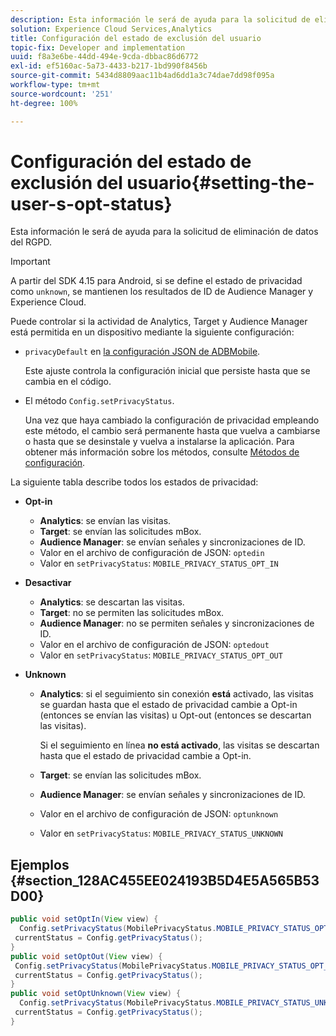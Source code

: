 ```yaml
---
description: Esta información le será de ayuda para la solicitud de eliminación de datos del RGPD.
solution: Experience Cloud Services,Analytics
title: Configuración del estado de exclusión del usuario
topic-fix: Developer and implementation
uuid: f8a3e6be-44dd-494e-9cda-dbbac86d6772
exl-id: ef5160ac-5a73-4433-b217-1bd990f8456b
source-git-commit: 5434d8809aac11b4ad6dd1a3c74dae7dd98f095a
workflow-type: tm+mt
source-wordcount: '251'
ht-degree: 100%

---
```


# Configuración del estado de exclusión del usuario{#setting-the-user-s-opt-status}

Esta información le será de ayuda para la solicitud de eliminación de datos del RGPD.

>[!IMPORTANT]
>
>A partir del SDK 4.15 para Android, si se define el estado de privacidad como `unknown`, se mantienen los resultados de ID de Audience Manager y Experience Cloud.

Puede controlar si la actividad de Analytics, Target y Audience Manager está permitida en un dispositivo mediante la siguiente configuración:

* `privacyDefault` en [la configuración JSON de ADBMobile](/help/android/configuration/json-config/json-config.md).

   Este ajuste controla la configuración inicial que persiste hasta que se cambia en el código.

* El método `Config.setPrivacyStatus`.

   Una vez que haya cambiado la configuración de privacidad empleando este método, el cambio será permanente hasta que vuelva a cambiarse o hasta que se desinstale y vuelva a instalarse la aplicación. Para obtener más información sobre los métodos, consulte  [Métodos de configuración](/help/android/configuration/methods.md).

La siguiente tabla describe todos los estados de privacidad:

* **Opt-in**

   * **Analytics**: se envían las visitas.
   * **Target**: se envían las solicitudes mBox.
   * **Audience Manager**: se envían señales y sincronizaciones de ID.
   * Valor en el archivo de configuración de JSON: `optedin`
   * Valor en `setPrivacyStatus`: `MOBILE_PRIVACY_STATUS_OPT_IN`

* **Desactivar**

   * **Analytics**: se descartan las visitas.
   * **Target**: no se permiten las solicitudes mBox.
   * **Audience Manager**: no se permiten señales y sincronizaciones de ID.
   * Valor en el archivo de configuración de JSON: `optedout`
   * Valor en `setPrivacyStatus`: `MOBILE_PRIVACY_STATUS_OPT_OUT`

* **Unknown**

   * **Analytics**: si el seguimiento sin conexión **está** activado, las visitas se guardan hasta que el estado de privacidad cambie a Opt-in (entonces se envían las visitas) u Opt-out (entonces se descartan las visitas).

      Si el seguimiento en línea <b>no está activado</b>, las visitas se descartan hasta que el estado de privacidad cambie a Opt-in.
   * **Target**: se envían las solicitudes mBox.
   * **Audience Manager**: se envían señales y sincronizaciones de ID.
   * Valor en el archivo de configuración de JSON: `optunknown`
   * Valor en `setPrivacyStatus`: `MOBILE_PRIVACY_STATUS_UNKNOWN`

## Ejemplos {#section_128AC455EE024193B5D4E5A565B53D00}

```java
public void setOptIn(View view) { 
  Config.setPrivacyStatus(MobilePrivacyStatus.MOBILE_PRIVACY_STATUS_OPT_IN); 
 currentStatus = Config.getPrivacyStatus(); 
} 
public void setOptOut(View view) { 
 Config.setPrivacyStatus(MobilePrivacyStatus.MOBILE_PRIVACY_STATUS_OPT_OUT); 
 currentStatus = Config.getPrivacyStatus(); 
} 
public void setOptUnknown(View view) { 
  Config.setPrivacyStatus(MobilePrivacyStatus.MOBILE_PRIVACY_STATUS_UNKNOWN); 
 currentStatus = Config.getPrivacyStatus(); 
}
```
